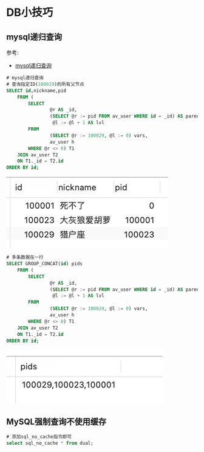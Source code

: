 # DB小技巧

## mysql递归查询

参考: 

* [mysql递归查询](https://blog.csdn.net/weixin_35756522/article/details/81876534)


```sql
# mysql递归查询
# 查询指定ID(100029)的所有父节点
SELECT id,nickname,pid
    FROM ( 
        SELECT 
                @r AS _id, 
                (SELECT @r := pid FROM av_user WHERE id = _id) AS parent_id, 
                 @l := @l + 1 AS lvl 
        FROM 
                (SELECT @r := 100029, @l := 0) vars, 
                av_user h 
        WHERE @r <> 0) T1 
    JOIN av_user T2 
    ON T1._id = T2.id
ORDER BY id;
```

![image-20210507165956331](./assets/008i3skNgy1gq9yxnwubwj30bu0583zf.jpg)

```sql
# 多条数据在一行
SELECT GROUP_CONCAT(id) pids
    FROM ( 
        SELECT 
                @r AS _id, 
                (SELECT @r := pid FROM av_user WHERE id = _id) AS parent_id, 
                 @l := @l + 1 AS lvl 
        FROM 
                (SELECT @r := 100029, @l := 0) vars, 
                av_user h 
        WHERE @r <> 0) T1 
    JOIN av_user T2 
    ON T1._id = T2.id
ORDER BY id;
```

![image-20210507170407676](./assets/008i3skNgy1gq9z1xgej3j30bg03ymxe.jpg)

## MySQL强制查询不使用缓存

```sql
# 添加sql_no_cache指令即可
select sql_no_cache * from dual;
```

